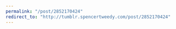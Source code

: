 ```yaml
---
permalink: "/post/2852170424"
redirect_to: "http://tumblr.spencertweedy.com/post/2852170424"
---
```

